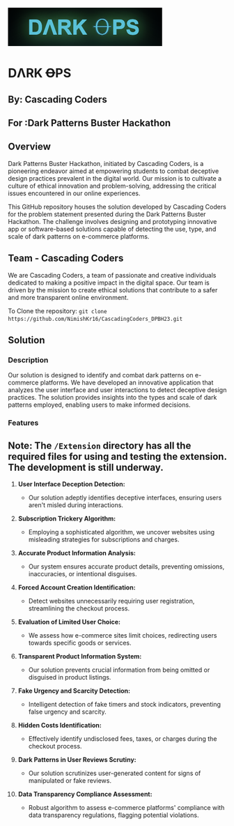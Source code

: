 ![Image from repository](SolutionSet/logo.png)

# DΛRK ꝊPS
## By: Cascading Coders
## For :Dark Patterns Buster Hackathon

## Overview

Dark Patterns Buster Hackathon, initiated by Cascading Coders, is a pioneering endeavor aimed at empowering students to combat deceptive design practices prevalent in the digital world. Our mission is to cultivate a culture of ethical innovation and problem-solving, addressing the critical issues encountered in our online experiences.

This GitHub repository houses the solution developed by Cascading Coders for the problem statement presented during the Dark Patterns Buster Hackathon. The challenge involves designing and prototyping innovative app or software-based solutions capable of detecting the use, type, and scale of dark patterns on e-commerce platforms.

## Team - Cascading Coders

We are Cascading Coders, a team of passionate and creative individuals dedicated to making a positive impact in the digital space. Our team is driven by the mission to create ethical solutions that contribute to a safer and more transparent online environment.

To Clone the repository: `git clone https://github.com/NimishKr16/CascadingCoders_DPBH23.git`

## Solution

### Description

Our solution is designed to identify and combat dark patterns on e-commerce platforms. We have developed an innovative application that analyzes the user interface and user interactions to detect deceptive design practices. The solution provides insights into the types and scale of dark patterns employed, enabling users to make informed decisions.

### Features
## Note: The `/Extension` directory has all the required files for using and testing the extension. The development is still underway.

1. **User Interface Deception Detection:**
   - Our solution adeptly identifies deceptive interfaces, ensuring users aren't misled during interactions.

2. **Subscription Trickery Algorithm:**
   - Employing a sophisticated algorithm, we uncover websites using misleading strategies for subscriptions and charges.

3. **Accurate Product Information Analysis:**
   - Our system ensures accurate product details, preventing omissions, inaccuracies, or intentional disguises.

4. **Forced Account Creation Identification:**
   - Detect websites unnecessarily requiring user registration, streamlining the checkout process.

5. **Evaluation of Limited User Choice:**
   - We assess how e-commerce sites limit choices, redirecting users towards specific goods or services.

6. **Transparent Product Information System:**
   - Our solution prevents crucial information from being omitted or disguised in product listings.

7. **Fake Urgency and Scarcity Detection:**
   - Intelligent detection of fake timers and stock indicators, preventing false urgency and scarcity.

8. **Hidden Costs Identification:**
   - Effectively identify undisclosed fees, taxes, or charges during the checkout process.

9. **Dark Patterns in User Reviews Scrutiny:**
   - Our solution scrutinizes user-generated content for signs of manipulated or fake reviews.

10. **Data Transparency Compliance Assessment:**
    - Robust algorithm to assess e-commerce platforms' compliance with data transparency regulations, flagging potential violations.



